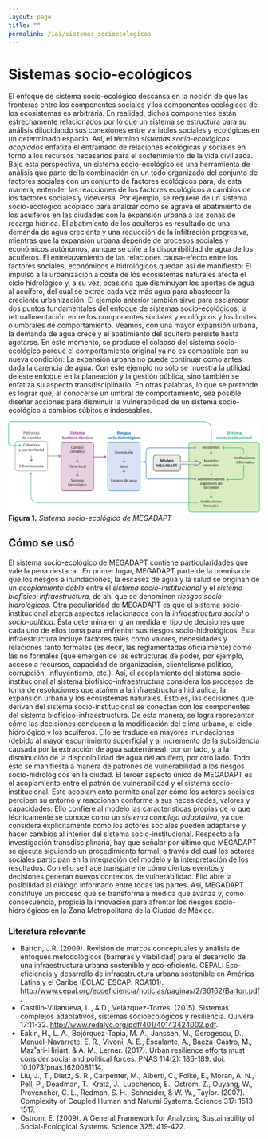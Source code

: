 ```yaml
---
layout: page
title: ""
permalink: /iai/sistemas_socioecologicos
---
```


# Sistemas socio-ecológicos

El enfoque de sistema socio-ecológico descansa en la noción de que las fronteras entre los componentes sociales y los componentes ecológicos de los ecosistemas es arbitraria. En realidad, dichos componentes están estrechamente relacionados por lo que un sistema se estructura para su análisis dilucidando sus conexiones entre variables sociales y ecológicas en un determinado espacio. Así, el término _sistemas socio-ecológicos acoplados_ enfatiza el entramado de relaciones ecológicas y sociales en torno a los recursos necesarios para el sostenimiento de la vida civilizada. Bajo esta perspectiva, un sistema socio-ecológico es una herramienta de análisis que parte de la combinación en un todo organizado del conjunto de factores sociales con un conjunto de factores ecológicos para, de esta manera, entender las reacciones de los factores ecológicos a cambios de los factores sociales y viceversa. Por ejemplo, se requiere de un sistema socio-ecológico acoplado para analizar cómo se agrava el abatimiento de los acuíferos en las ciudades con la expansión urbana a las zonas de recarga hídrica. El abatimiento de los acuíferos es resultado de una demanda de agua creciente y una reducción de la infiltración progresiva, mientras que la expansión urbana depende de procesos sociales y económicos autónomos, aunque se ciñe a la disponibilidad de agua de los acuíferos. El entrelazamiento de las relaciones causa-efecto entre los factores sociales, económicos e hidrológicos quedan así de manifiesto: El impulso a la urbanización a costa de los ecosistemas naturales afecta el ciclo hidrológico y, a su vez, ocasiona que disminuyan los aportes de agua al acuífero, del cual se extrae cada vez más agua para abastecer la creciente urbanización.
El ejemplo anterior también sirve para esclarecer dos puntos fundamentales del enfoque de sistemas socio-ecológicos: la retroalimentación entre los componentes sociales y ecológicos y los límites o umbrales de comportamiento. Veamos, con una mayor expansión urbana, la demanda de agua crece y el abatimiento del acuífero persiste hasta agotarse. En este momento, se produce el colapso del sistema socio-ecológico porque el comportamiento original ya no es compatible con su nueva condición: La expansión urbana no puede continuar como antes dada la carencia de agua. Con este ejemplo no sólo se muestra la utilidad de este enfoque en la planeación y la gestión pública, sino también se enfatiza su aspecto transdisciplinario. En otras palabras, lo que se pretende es lograr que, al conocerse un umbral de comportamiento, sea posible diseñar acciones para disminuir la vulnerabilidad de un sistema socio-ecológico a cambios súbitos e indeseables.


![Sistema socio-ecológico](/assets/proyectos_apc/iai_fichas/sistema_socio-ecologico.png)
**Figura 1.** _Sistema socio-ecológico de MEGADAPT_
<br>


## Cómo se usó

El sistema socio-ecológico de MEGADAPT contiene particularidades que vale la pena destacar. En primer lugar, MEGADAPT parte de la premisa de que los riesgos a inundaciones, la escasez de agua y la salud se originan de un _acoplamiento doble_ entre el _sistema socio-institucional_ y el _sistema biofísico-infraestructura,_ de ahí que se denominen _riesgos socio-hidrológicos._
Otra peculiaridad de MEGADAPT es que el sistema socio-institucional abarca aspectos relacionados con la _infraestructura social_ o _socio-política._ Ésta determina en gran medida el tipo de decisiones que cada uno de ellos toma para enfrentar sus riesgos socio-hidrológicos. Esta infraestructura incluye factores tales como valores, necesidades y relaciones tanto formales (es decir, las reglamentadas oficialmente) como las no formales (que emergen de las estructuras de poder, por ejemplo, acceso a recursos, capacidad de organización, clientelismo político, corrupción, influyentismo, etc.).
Así, el acoplamiento del sistema socio-institucional al sistema biofísico-infraestructura considera los procesos de toma de resoluciones que atañen a la infraestructura hidráulica, la expansión urbana y los ecosistemas naturales. Esto es, las decisiones que derivan del sistema socio-institucional se conectan con los componentes del sistema biofísico-infraestructura. De esta manera, se logra representar cómo las decisiones conducen a la modificación del clima urbano, el ciclo hidrológico y los acuíferos. Ello se traduce en mayores inundaciones (debido al mayor escurrimiento superficial y al incremento de la subsidencia causada por la extracción de agua subterránea), por un lado, y a la disminución de la disponibilidad de agua del acuífero, por otro lado. Todo esto se manifiesta a manera de patrones de vulnerabilidad a los riesgos socio-hidrológicos en la ciudad.
El tercer aspecto único de MEGADAPT es el acoplamiento entre el patrón de vulnerabilidad y el sistema socio-institucional. Este acoplamiento permite analizar cómo los actores sociales perciben su entorno y reaccionan conforme a sus necesidades, valores y capacidades. Ello confiere al modelo las características propias de lo que técnicamente se conoce como un _sistema complejo adaptativo,_ ya que considera explícitamente cómo los actores sociales pueden adaptarse y hacer cambios al interior del sistema socio-institucional.
Respecto a la investigación transdisciplinaria, hay que señalar por último que MEGADAPT se ejecuta siguiendo un procedimiento formal, a través del cual los actores sociales participan en la integración del modelo y la interpretación de los resultados. Con ello se hace transparente cómo ciertos eventos y decisiones generan nuevos contextos de vulnerabilidad. Ello abre la posibilidad al diálogo informado entre todas las partes. Así, MEGADAPT constituye un proceso que se transforma a medida que avanza y, como consecuencia, propicia la innovación para afrontar los riesgos socio-hidrológicos en la Zona Metropolitana de la Ciudad de México.

### Literatura relevante

* Barton, J.R. (2009). Revisión de marcos conceptuales y análisis de enfoques metodológicos (barreras y viabilidad) para el desarrollo de una infraestructura urbana sostenible y eco-eficiente. CEPAL: Eco-eficiencia y desarrollo de infraestructura urbana sostenible en América Latina y el Caribe (ECLAC-ESCAP. ROA101). http://www.cepal.org/ecoeficiencia/noticias/paginas/2/36162/Barton.pdf.
* Castillo-Villanueva, L., & D., Velázquez-Torres. (2015). Sistemas complejos adaptativos, sistemas socioecológicos y resiliencia. Quivera 17:11-32. http://www.redalyc.org/pdf/401/40143424002.pdf.
* Eakin, H., L. A., Bojórquez-Tapia, M. A., Janssen, M., Gerogescu, D., Manuel-Navarrete, E. R., Vivoni, A. E., Escalante, A., Baeza-Castro, M., Maz˚ari-Hiriart, & A. M., Lerner. (2017). Urban resilience efforts must consider social and political forces. PNAS 114(2): 186-189. doi: 10.1073/pnas.1620081114.
* Liu, J., T., Dietz, S. R., Carpenter, M., Alberti, C., Folke, E., Moran, A. N., Pell, P., Deadman, T., Kratz, J., Lubchenco, E., Ostrom, Z., Ouyang, W., Provencher, C. L., Redman, S. H., Schneider, & W. W., Taylor. (2007). Complexity of Coupled Human and Natural Systems. Science 317: 1513-1517.
* Ostrom, E. (2009). A General Framework for Analyzing Sustainability of Social-Ecological Systems. Science 325: 419‑422.

